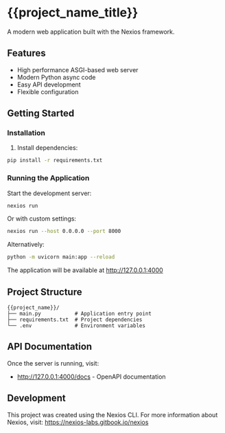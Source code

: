 # {{project_name_title}}

A modern web application built with the Nexios framework.

## Features

- High performance ASGI-based web server
- Modern Python async code
- Easy API development
- Flexible configuration

## Getting Started

### Installation

1. Install dependencies:

```bash
pip install -r requirements.txt
```

### Running the Application

Start the development server:

```bash
nexios run
```

Or with custom settings:

```bash
nexios run --host 0.0.0.0 --port 8000
```

Alternatively:

```bash
python -m uvicorn main:app --reload
```

The application will be available at http://127.0.0.1:4000

## Project Structure

```
{{project_name}}/
├── main.py           # Application entry point
├── requirements.txt  # Project dependencies
└── .env              # Environment variables
```

## API Documentation

Once the server is running, visit:
- http://127.0.0.1:4000/docs - OpenAPI documentation

## Development

This project was created using the Nexios CLI. For more information about Nexios, visit:
https://nexios-labs.gitbook.io/nexios

